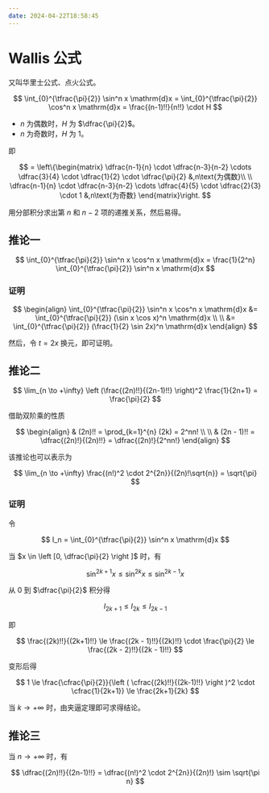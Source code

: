 ```yaml
---
date: 2024-04-22T18:58:45
---
```


# Wallis 公式

又叫华里士公式、点火公式。

$$
\int_{0}^{\tfrac{\pi}{2}} \sin^n x \mathrm{d}x = \int_{0}^{\tfrac{\pi}{2}} \cos^n x \mathrm{d}x = \frac{(n-1)!!}{n!!} \cdot H
$$

- $n$ 为偶数时，$H$ 为 $\dfrac{\pi}{2}$。
- $n$ 为奇数时，$H$ 为 $1$。

即

$$
= \left\{\begin{matrix}
 \dfrac{n-1}{n} \cdot \dfrac{n-3}{n-2} \cdots \dfrac{3}{4} \cdot \dfrac{1}{2} \cdot \dfrac{\pi}{2} &,n\text{为偶数}\\
 \\
 \dfrac{n-1}{n} \cdot \dfrac{n-3}{n-2} \cdots \dfrac{4}{5} \cdot \dfrac{2}{3} \cdot 1 &,n\text{为奇数}
\end{matrix}\right.
$$

用分部积分求出第 $n$ 和 $n-2$ 项的递推关系，然后易得。

## 推论一

$$
\int_{0}^{\tfrac{\pi}{2}} \sin^n x \cos^n x \mathrm{d}x = \frac{1}{2^n} \int_{0}^{\tfrac{\pi}{2}} \sin^n x \mathrm{d}x
$$

### 证明

$$
\begin{align}
\int_{0}^{\tfrac{\pi}{2}} \sin^n x \cos^n x \mathrm{d}x &= \int_{0}^{\tfrac{\pi}{2}} (\sin x \cos x)^n \mathrm{d}x \\
\\
&= \int_{0}^{\tfrac{\pi}{2}} (\frac{1}{2} \sin 2x)^n \mathrm{d}x
\end{align}
$$

然后，令 $t = 2x$ 换元，即可证明。

## 推论二

$$
\lim_{n \to +\infty} \left (\frac{(2n)!!}{(2n-1)!!} \right)^2 \frac{1}{2n+1} = \frac{\pi}{2}
$$

借助双阶乘的性质

$$
\begin{align}
& (2n)!! = \prod_{k=1}^{n} (2k) = 2^nn! \\
\\
& (2n - 1)!! = \dfrac{(2n)!}{(2n)!!} = \dfrac{(2n)!}{2^nn!}
\end{align}
$$

该推论也可以表示为

$$
\lim_{n \to +\infty} \frac{(n!)^2 \cdot 2^{2n}}{(2n)!\sqrt{n}} = \sqrt{\pi}
$$

### 证明

令

$$
I_n = \int_{0}^{\tfrac{\pi}{2}} \sin^n x \mathrm{d}x
$$

当 $x \in \left [0, \dfrac{\pi}{2} \right ]$ 时，有

$$
\sin^{2k + 1} x \le \sin^{2k} x \le \sin^{2k - 1} x
$$

从 $0$ 到 $\dfrac{\pi}{2}$ 积分得

$$
I_{2k + 1} \le I_{2k} \le I_{2k - 1}
$$

即

$$
\frac{(2k)!!}{(2k+1)!!} \le \frac{(2k - 1)!!}{(2k)!!} \cdot \frac{\pi}{2} \le \frac{(2k - 2)!!}{(2k - 1)!!}
$$

变形后得

$$
1 \le \frac{\cfrac{\pi}{2}}{\left ( \cfrac{(2k)!!}{(2k-1)!!} \right )^2 \cdot \cfrac{1}{2k+1}} \le \frac{2k+1}{2k}
$$

当 $k \to +\infty$ 时，由夹逼定理即可求得结论。

## 推论三

当 $n \to +\infty$ 时，有

$$
\dfrac{(2n)!!}{(2n-1)!!} = \dfrac{(n!)^2 \cdot 2^{2n}}{(2n)!} \sim \sqrt{\pi n}
$$
